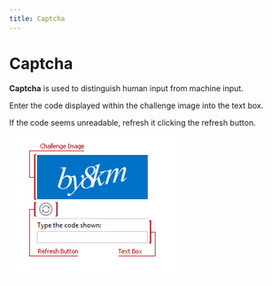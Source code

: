 ```yaml
---
title: Captcha
---
```

# Captcha
**Captcha** is used to distinguish human input from machine input.

Enter the code displayed within the challenge image into the text box.

If the code seems unreadable, refresh it clicking the refresh button.

![ASPxCaptcha-VisualElements-Main](../../images/img11614.png)